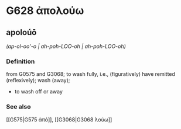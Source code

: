 # G628 ἀπολούω

## apoloúō

_(ap-ol-oo'-o | ah-poh-LOO-oh | ah-poh-LOO-oh)_

### Definition

from G0575 and G3068; to wash fully, i.e., (figuratively) have remitted (reflexively); wash (away); 

- to wash off or away

### See also

[[G575|G575 ἀπό]], [[G3068|G3068 λούω]]
